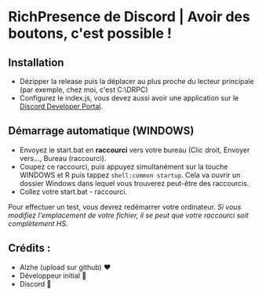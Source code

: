 # RichPresence de Discord | Avoir des boutons, c'est possible !

## Installation
- Dézipper la release puis la déplacer au plus proche du lecteur principale (par exemple, chez moi, c'est C:\DRPC)
- Configurez le index.js, vous devez aussi avoir une application sur le [Discord Developer Portal](https://discord.com/developers/applications/).

## Démarrage automatique (WINDOWS)
- Envoyez le start.bat en **raccourci** vers votre bureau (Clic droit, Envoyer vers..., Bureau (raccourci).
- Coupez ce raccourci, puis appuyez simultanément sur la touche WINDOWS et R puis tappez `shell:common startup`. Cela va ouvrir un dossier Windows dans lequel vous trouverez peut-être des raccourcis.
- Collez votre start.bat - raccourci.

Pour effectuer un test, vous devrez redémarrer votre ordinateur.
*Si vous modifiez l'emplacement de votre fichier, il se peut que votre raccourci soit complètement HS.*

## Crédits :
- Alzhe (upload sur github) ❤
- Développeur initial 🤍
- Discord 💙

